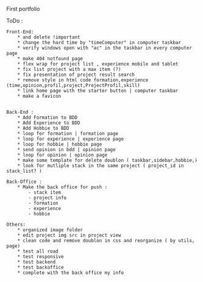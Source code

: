 First portfolio

ToDo :


    Front-End:
        * and delete !important
        * change the hard time by "timeComputer" in computer taskbar
        * verify windows open with "ac" in the taskbar in every computer page
        * make 404 notfound page
        * flex wrap for project list , experience mobile and tablet
        * fix list project with a max item (?)
        * fix presentation of project result search
        * remove style in html code formation,experience (time,opinion,profil,project,ProjectProfil,skill)
        * link home page with the starter button | computer taskbar
        * make a favicon
        
    
    Back-End :
        * Add Formation to BDD  
        * Add Experience to BDD  
        * Add Hobbie to BDD  
        * loop for formation | formation page
        * loop for experience | experience page
        * loop for hobbie | hobbie page
        * send opinion in bdd | opinion page
        * loop for opinion | opinion page
        * make some template for delete doublon ( taskbar,sidebar,hobbie,)
        * look for mutliple stack in the same project ( project_id in stack_list? )

    Back-Office : 
        * Make the back office for push :
            - stack item
            - project info 
            - formation 
            - experience
            - hobbie
        
    Others: 
        * organized image folder
        * edit project img src in project view
        * clean code and remove doublon in css and reorganize ( by utils, page)
        * test all road
        * test responsive
        * test backend
        * test backoffice
        * complete with the back office my info
